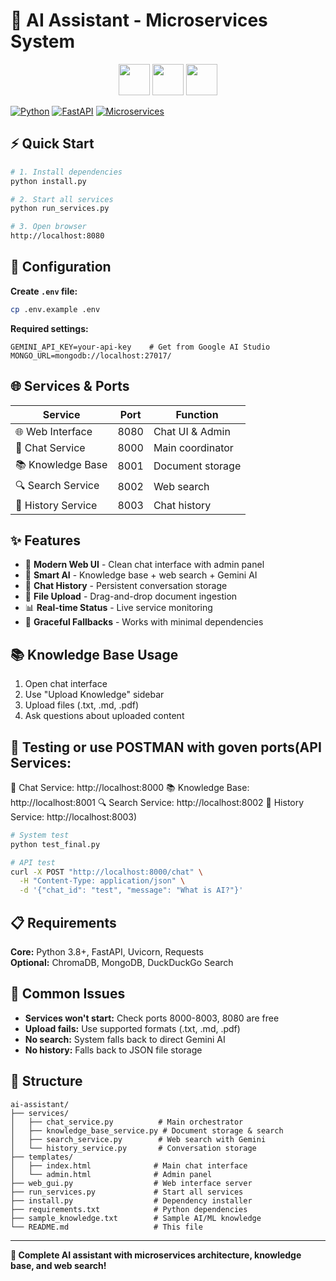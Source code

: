 # 🤖 AI Assistant - Microservices System

<div align="center">
  <img src="https://cdn.jsdelivr.net/gh/devicons/devicon/icons/python/python-original.svg" width="50" height="50"/>
  <img src="https://fastapi.tiangolo.com/img/logo-margin/logo-teal.png" width="50" height="50"/>
  <img src="https://cdn.jsdelivr.net/gh/devicons/devicon/icons/mongodb/mongodb-original.svg" width="50" height="50"/>
</div>

[![Python](https://img.shields.io/badge/Python-3.8+-blue?style=flat&logo=python)](https://python.org)
[![FastAPI](https://img.shields.io/badge/FastAPI-Framework-green?style=flat&logo=fastapi)](https://fastapi.tiangolo.com)
[![Microservices](https://img.shields.io/badge/Microservices-Architecture-orange?style=flat)](https://microservices.io)

## ⚡ Quick Start

```bash
# 1. Install dependencies
python install.py

# 2. Start all services  
python run_services.py

# 3. Open browser
http://localhost:8080
```

## 🔧 Configuration

**Create `.env` file:**
```bash
cp .env.example .env
```

**Required settings:**
```env
GEMINI_API_KEY=your-api-key    # Get from Google AI Studio
MONGO_URL=mongodb://localhost:27017/
```

## 🌐 Services & Ports

| Service | Port | Function |
|---------|------|----------|
| 🌐 Web Interface | 8080 | Chat UI & Admin |
| 💬 Chat Service | 8000 | Main coordinator |
| 📚 Knowledge Base | 8001 | Document storage |
| 🔍 Search Service | 8002 | Web search |
| 📝 History Service | 8003 | Chat history |

## ✨ Features

- 🎨 **Modern Web UI** - Clean chat interface with admin panel
- 🧠 **Smart AI** - Knowledge base + web search + Gemini AI
- 💾 **Chat History** - Persistent conversation storage
- 📁 **File Upload** - Drag-and-drop document ingestion
- 📊 **Real-time Status** - Live service monitoring
- 🔄 **Graceful Fallbacks** - Works with minimal dependencies

## 📚 Knowledge Base Usage

1. Open chat interface
2. Use "Upload Knowledge" sidebar
3. Upload files (.txt, .md, .pdf)
4. Ask questions about uploaded content

## 🧪 Testing or use POSTMAN with goven ports(API Services:
💬 Chat Service:       http://localhost:8000
📚 Knowledge Base:     http://localhost:8001
🔍 Search Service:     http://localhost:8002
📝 History Service:    http://localhost:8003)

```bash
# System test
python test_final.py

# API test
curl -X POST "http://localhost:8000/chat" \
  -H "Content-Type: application/json" \
  -d '{"chat_id": "test", "message": "What is AI?"}'
```

## 📋 Requirements

**Core:** Python 3.8+, FastAPI, Uvicorn, Requests  
**Optional:** ChromaDB, MongoDB, DuckDuckGo Search

## 🚨 Common Issues

- **Services won't start:** Check ports 8000-8003, 8080 are free
- **Upload fails:** Use supported formats (.txt, .md, .pdf)
- **No search:** System falls back to direct Gemini AI
- **No history:** Falls back to JSON file storage

## 📁 Structure

```
ai-assistant/
├── services/
│   ├── chat_service.py          # Main orchestrator
│   ├── knowledge_base_service.py # Document storage & search
│   ├── search_service.py        # Web search with Gemini
│   └── history_service.py       # Conversation storage
├── templates/
│   ├── index.html              # Main chat interface
│   └── admin.html              # Admin panel
├── web_gui.py                  # Web interface server
├── run_services.py             # Start all services
├── install.py                  # Dependency installer
├── requirements.txt            # Python dependencies
├── sample_knowledge.txt        # Sample AI/ML knowledge
└── README.md                   # This file
```

---

**🚀 Complete AI assistant with microservices architecture, knowledge base, and web search!**
